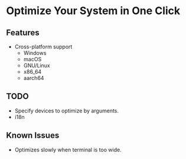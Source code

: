 # Optimize Your System in One Click

## Features

- Cross-platform support
  - Windows
  - macOS
  - GNU/Linux
  - x86_64
  - aarch64

## TODO

- Specify devices to optimize by arguments.
- i18n

## Known Issues

- Optimizes slowly when terminal is too wide.
